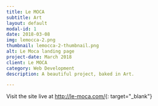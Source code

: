 ```yaml
---
title: Le MOCA
subtitle: Art
layout: default
modal-id: 1
date: 2018-03-08
img: lemocca-2.png
thumbnail: lemocca-2-thumbnail.png
alt: Le Moca landing page
project-date: March 2018
client: Le MOCA
category: Web Development
description: A beautiful project, baked in Art.

---
```


Visit the site live at <http://le-moca.com/>{: target="_blank"}